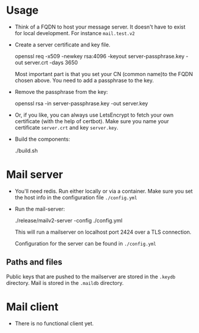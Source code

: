 # Usage

* Think of a FQDN to host your message server. It doesn't have to exist for local development. For instance `mail.test.v2`

* Create a server certificate and key file. 

    openssl req -x509 -newkey rsa:4096 -keyout server-passphrase.key -out server.crt -days 3650

    Most important part is that you set your CN (common name)to the FQDN chosen above. You need to add a passphrase to the key.
 
* Remove the passphrase from the key:
 
    openssl rsa -in server-passphrase.key -out server.key

* Or, if you like, you can always use LetsEncrypt to fetch your own certificate (with the help of certbot). Make sure you 
  name your certificate `server.crt` and key `server.key`.

* Build the components:

    ./build.sh
    
    
# Mail server

* You'll need redis. Run either locally or via a container. Make sure you set the host info in the configuration file `./config.yml`

* Run the mail-server:

    ./release/mailv2-server -config ./config.yml

    This will run a mailserver on localhost port 2424 over a TLS connection.
    
    Configuration for the server can be found in `./config.yml`

## Paths and files

Public keys that are pushed to the mailserver are stored in the `.keydb` directory.
Mail is stored in the `.maildb` directory.


# Mail client

* There is no functional client yet.

